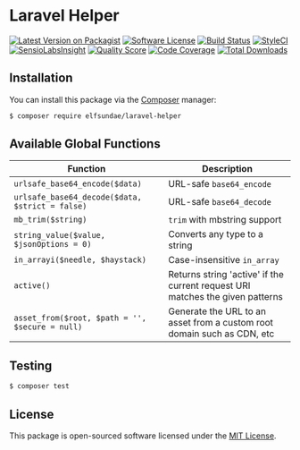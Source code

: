 # Laravel Helper

[![Latest Version on Packagist](https://img.shields.io/packagist/v/elfsundae/laravel-helper.svg?style=flat-square)](https://packagist.org/packages/elfsundae/laravel-helper)
[![Software License](https://img.shields.io/badge/license-MIT-brightgreen.svg?style=flat-square)](LICENSE.md)
[![Build Status](https://img.shields.io/travis/ElfSundae/laravel-helper/master.svg?style=flat-square)](https://travis-ci.org/ElfSundae/laravel-helper)
[![StyleCI](https://styleci.io/repos/94307071/shield)](https://styleci.io/repos/94307071)
[![SensioLabsInsight](https://img.shields.io/sensiolabs/i/81457d2a-754f-44b7-b66e-10049e4f9804.svg?style=flat-square)](https://insight.sensiolabs.com/projects/81457d2a-754f-44b7-b66e-10049e4f9804)
[![Quality Score](https://img.shields.io/scrutinizer/g/elfsundae/laravel-helper.svg?style=flat-square)](https://scrutinizer-ci.com/g/elfsundae/laravel-helper)
[![Code Coverage](https://img.shields.io/scrutinizer/coverage/g/elfsundae/laravel-helper/master.svg?style=flat-square)](https://scrutinizer-ci.com/g/elfsundae/laravel-helper/?branch=master)
[![Total Downloads](https://img.shields.io/packagist/dt/elfsundae/laravel-helper.svg?style=flat-square)](https://packagist.org/packages/elfsundae/laravel-helper)

## Installation

You can install this package via the [Composer](https://getcomposer.org) manager:

```sh
$ composer require elfsundae/laravel-helper
```

## Available Global Functions

|                     Function                    |                                  Description                                  |
|-------------------------------------------------|-------------------------------------------------------------------------------|
| `urlsafe_base64_encode($data)`                  | URL-safe `base64_encode`                                                      |
| `urlsafe_base64_decode($data, $strict = false)` | URL-safe `base64_decode`                                                      |
| `mb_trim($string)`                              | `trim` with mbstring support                                                  |
| `string_value($value, $jsonOptions = 0)`        | Converts any type to a string                                                 |
| `in_arrayi($needle, $haystack)`                 | Case-insensitive `in_array`                                                   |
| `active()`                                      | Returns string 'active' if the current request URI matches the given patterns |
| `asset_from($root, $path = '', $secure = null)` | Generate the URL to an asset from a custom root domain such as CDN, etc       |

## Testing

```sh
$ composer test
```

## License

This package is open-sourced software licensed under the [MIT License](LICENSE.md).

